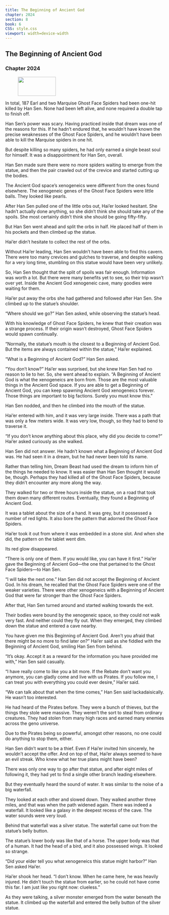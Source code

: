 ```yaml
---
title: The Beginning of Ancient God
chapter: 2024
section: 8
book: 6
CSS: style.css
viewport: width=device-width
---
```


## The Beginning of Ancient God

### Chapter 2024

<figure>
	<img src="../Images/gem.gif" alt="" id="gem" width="120" height="60" />
</figure>

In total, 187 Earl and two Marquise Ghost Face Spiders had been one-hit killed by Han Sen. None had been left alive, and none required a double tap to finish off.

Han Sen’s power was scary. Having practiced inside that dream was one of the reasons for this. If he hadn’t endured that, he wouldn’t have known the precise weaknesses of the Ghost Face Spiders, and he wouldn’t have been able to kill the Marquise spiders in one hit.

But despite killing so many spiders, he had only earned a single beast soul for himself. It was a disappointment for Han Sen, overall.

Han Sen made sure there were no more spiders waiting to emerge from the statue, and then the pair crawled out of the crevice and started cutting up the bodies.

The Ancient God space’s xenogeneics were different from the ones found elsewhere. The xenogeneic genes of the Ghost Face Spiders were little balls. They looked like pearls.

After Han Sen pulled one of the little orbs out, Hai’er looked hesitant. She hadn’t actually done anything, so she didn’t think she should take any of the spoils. She most certainly didn’t think she should be going fifty-fifty.

But Han Sen went ahead and split the orbs in half. He placed half of them in his pockets and then climbed up the statue.

Hai’er didn’t hesitate to collect the rest of the orbs.

Without Hai’er leading, Han Sen wouldn’t have been able to find this cavern. There were too many crevices and gulches to traverse, and despite walking for a very long time, stumbling on this statue would have been very unlikely.

So, Han Sen thought that the split of spoils was fair enough. Information was worth a lot. But there were many benefits yet to see, so their trip wasn’t over yet. Inside the Ancient God xenogeneic cave, many goodies were waiting for them.

Hai’er put away the orbs she had gathered and followed after Han Sen. She climbed up to the statue’s shoulder.

“Where should we go?” Han Sen asked, while observing the statue’s head.

With his knowledge of Ghost Face Spiders, he knew that their creation was a strange process. If their origin wasn’t destroyed, Ghost Face Spiders would spawn continually.

“Normally, the statue’s mouth is the closest to a Beginning of Ancient God. But the items are always contained within the statue,” Hai’er explained.

“What is a Beginning of Ancient God?” Han Sen asked.

“You don’t know?” Hai’er was surprised, but she knew Han Sen had no reason to lie to her. So, she went ahead to explain. “A Beginning of Ancient God is what the xenogeneics are born from. Those are the most valuable things in the Ancient God space. If you are able to get a Beginning of Ancient God, you can keep spawning Ancient God xenogeneics forever. Those things are important to big factions. Surely you must know this.”

Han Sen nodded, and then he climbed into the mouth of the statue.

Hai’er entered with him, and it was very large inside. There was a path that was only a few meters wide. It was very low, though, so they had to bend to traverse it.

“If you don’t know anything about this place, why did you decide to come?” Hai’er asked curiously as she walked.

Han Sen did not answer. He hadn’t known what a Beginning of Ancient God was. He had seen it in a dream, but he had never been told its name.

Rather than telling him, Dream Beast had used the dream to inform him of the things he needed to know. It was easier than Han Sen thought it would be, though. Perhaps they had killed all of the Ghost Face Spiders, because they didn’t encounter any more along the way.

They walked for two or three hours inside the statue, on a road that took them down many different routes. Eventually, they found a Beginning of Ancient God.

It was a tablet about the size of a hand. It was grey, but it possessed a number of red lights. It also bore the pattern that adorned the Ghost Face Spiders.

Hai’er took it out from where it was embedded in a stone slot. And when she did, the pattern on the tablet went dim.

Its red glow disappeared.

“There is only one of them. If you would like, you can have it first.” Hai’er gave the Beginning of Ancient God—the one that pertained to the Ghost Face Spiders—to Han Sen.

“I will take the next one.” Han Sen did not accept the Beginning of Ancient God. In his dream, he recalled that the Ghost Face Spiders were one of the weaker varieties. There were other xenogeneics with a Beginning of Ancient God that were far stronger than the Ghost Face Spiders.

After that, Han Sen turned around and started walking towards the exit.

Their bodies were bound by the xenogeneic space, so they could not walk very fast. And neither could they fly out. When they emerged, they climbed down the statue and entered a cave nearby.

You have given me this Beginning of Ancient God. Aren’t you afraid that there might be no more to find later on?” Hai’er said as she fiddled with the Beginning of Ancient God, smiling Han Sen from behind.

“It’s okay. Accept it as a reward for the information you have provided me with,” Han Sen said casually.

“I have really come to like you a bit more. If the Rebate don’t want you anymore, you can gladly come and live with us Pirates. If you follow me, I can treat you with everything you could ever desire,” Hai’er said.

“We can talk about that when the time comes,” Han Sen said lackadaisically. He wasn’t too interested.

He had heard of the Pirates before. They were a bunch of thieves, but the things they stole were massive. They weren’t the sort to steal from ordinary creatures. They had stolen from many high races and earned many enemies across the geno universe.

Due to the Pirates being so powerful, amongst other reasons, no one could do anything to stop them, either.

Han Sen didn’t want to be a thief. Even if Hai’er invited him sincerely, he wouldn’t accept the offer. And on top of that, Hai’er always seemed to have an evil streak. Who knew what her true plans might have been?

There was only one way to go after that statue, and after eight miles of following it, they had yet to find a single other branch leading elsewhere.

But they eventually heard the sound of water. It was similar to the noise of a big waterfall.

They looked at each other and slowed down. They walked another three miles, and that was when the path widened again. There was indeed a waterfall. It looked like a galaxy in the deepest recess of the cave. The water sounds were very loud.

Behind that waterfall was a silver statue. The waterfall came out from the statue’s belly button.

The statue’s lower body was like that of a horse. The upper body was that of a human. It had the head of a bird, and it also possessed wings. It looked so strange.

“Did your elder tell you what xenogeneics this statue might harbor?” Han Sen asked Hai’er.

Hai’er shook her head. “I don’t know. When he came here, he was heavily injured. He didn’t touch the statue from earlier, so he could not have come this far. I am just like you right now: clueless.”

As they were talking, a silver monster emerged from the water beneath the statue. It climbed up the waterfall and entered the belly button of the silver statue.